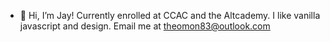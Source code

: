 - 👋 Hi, I’m Jay!
Currently enrolled at CCAC and the Altcademy.
I like vanilla javascript and design.
Email me at theomon83@outlook.com
